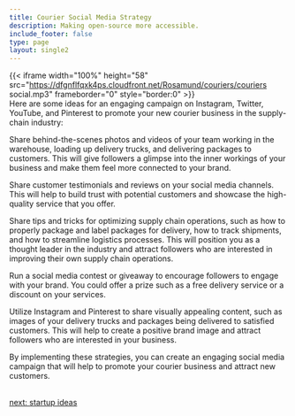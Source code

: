 ```yaml
---
title: Courier Social Media Strategy
description: Making open-source more accessible.
include_footer: false
type: page
layout: single2
---
```


{{< iframe width="100%" height="58" src="https://dfgnflfqxk4ps.cloudfront.net/Rosamund/couriers/couriers social.mp3" frameborder="0" style="border:0" >}}<br>
Here are some ideas for an engaging campaign on Instagram, Twitter, YouTube, and Pinterest to promote your new courier business in the supply-chain industry:

Share behind-the-scenes photos and videos of your team working in the warehouse, loading up delivery trucks, and delivering packages to customers. This will give followers a glimpse into the inner workings of your business and make them feel more connected to your brand.

Share customer testimonials and reviews on your social media channels. This will help to build trust with potential customers and showcase the high-quality service that you offer.

Share tips and tricks for optimizing supply chain operations, such as how to properly package and label packages for delivery, how to track shipments, and how to streamline logistics processes. This will position you as a thought leader in the industry and attract followers who are interested in improving their own supply chain operations.

Run a social media contest or giveaway to encourage followers to engage with your brand. You could offer a prize such as a free delivery service or a discount on your services.

Utilize Instagram and Pinterest to share visually appealing content, such as images of your delivery trucks and packages being delivered to satisfied customers. This will help to create a positive brand image and attract followers who are interested in your business.

By implementing these strategies, you can create an engaging social media campaign that will help to promote your courier business and attract new customers.

<br>
<a href="https://workdojos.com/couriers/startup">next: startup ideas</a>
</p>